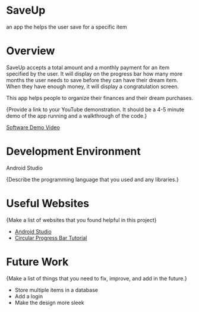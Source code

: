# SaveUp
an app the helps the user save for a specific item

# Overview

SaveUp accepts a total amount and a monthly payment for an item specified by the user. It will display on the progress bar how many more 
months the user needs to save before they can have their dream item. When they have enough money, it will display a congratulation screen.

This app helps people to organize their finances and their dream purchases.

{Provide a link to your YouTube demonstration.  It should be a 4-5 minute demo of the app running and a walkthrough of the code.}

[Software Demo Video](http://youtube.link.goes.here)

# Development Environment

Android Studio

{Describe the programming language that you used and any libraries.}

# Useful Websites

{Make a list of websites that you found helpful in this project}
* [Android Studio](https://developer.android.com/studio)
* [Circular Progress Bar Tutorial](https://www.youtube.com/watch?v=YsHHXg1vbcc)

# Future Work

{Make a list of things that you need to fix, improve, and add in the future.}
* Store multiple items in a database
* Add a login
* Make the design more sleek
